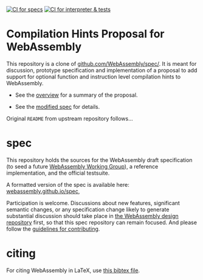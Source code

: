 [![CI for specs](https://github.com/WebAssembly/spec/actions/workflows/ci-spec.yml/badge.svg)](https://github.com/WebAssembly/spec/actions/workflows/ci-spec.yml)
[![CI for interpreter & tests](https://github.com/WebAssembly/spec/actions/workflows/ci-interpreter.yml/badge.svg)](https://github.com/WebAssembly/spec/actions/workflows/ci-interpreter.yml)

# Compilation Hints Proposal for WebAssembly

This repository is a clone of [github.com/WebAssembly/spec/](https://github.com/WebAssembly/spec/).
It is meant for discussion, prototype specification and implementation of a proposal to
add support for optional function and instruction level compilation hints to WebAssembly.

* See the [overview](proposals/compilation-hints/Overview.md) for a summary of the proposal.

* See the [modified spec](https://webassembly.github.io/compilation-hints/) for details.

Original `README` from upstream repository follows...

# spec

This repository holds the sources for the WebAssembly draft specification
(to seed a future
[WebAssembly Working Group](https://lists.w3.org/Archives/Public/public-new-work/2017Jun/0005.html)),
a reference implementation, and the official testsuite.

A formatted version of the spec is available here:
[webassembly.github.io/spec](https://webassembly.github.io/spec/),

Participation is welcome. Discussions about new features, significant semantic
changes, or any specification change likely to generate substantial discussion
should take place in
[the WebAssembly design repository](https://github.com/WebAssembly/design)
first, so that this spec repository can remain focused. And please follow the
[guidelines for contributing](Contributing.md).

# citing

For citing WebAssembly in LaTeX, use [this bibtex file](wasm-specs.bib).
